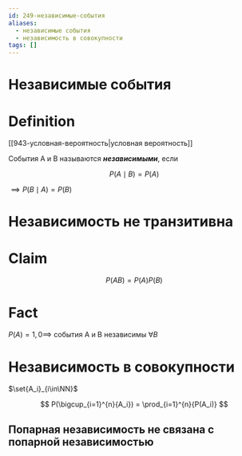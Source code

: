 ```yaml
---
id: 249-независимые-события
aliases:
  - независимые события
  - независимость в совокупности
tags: []
---
```

# Независимые события

# Definition

[[943-условная-вероятность|условная вероятность]]

События A и B называются **_независимыми_**, если

$$
P(A \mid B) = P(A)
$$

$\implies P(B \mid A) = P(B)$

# Независимость не транзитивна

# Claim

$$
P(AB) = P(A) P(B)
$$

# Fact

$P(A) = 1, 0 \implies$ события A и B независимы $\forall B$

# Независимость в совокупности

$\set{A_i}_{i\in\NN}$

$$
P(\bigcup_{i=1}^{n}{A_i}) = \prod_{i=1}^{n}{P(A_i)}
$$
## Попарная независимость не связана с попарной независимостью
